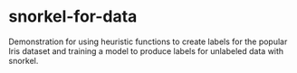 # snorkel-for-data

Demonstration for using heuristic functions to create labels for the popular Iris dataset and training a model to produce labels for unlabeled data with snorkel.
